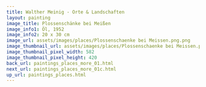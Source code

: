 ```yaml
---
title: Walther Meinig - Orte & Landschaften
layout: painting
image_title: Plossenschänke bei Meißen  
image_info1: Öl, 1952
image_info2: 20 x 30 cm
image_url: assets/images/places/Plossenschaenke bei Meissen.png.png
image_thumbnail_url: assets/images/places/Plossenschaenke bei Meissen.png.png
image_thumbnail_pixel_width: 582
image_thumbnail_pixel_height: 420
back_url: paintings_places_more_01.html
next_url: paintings_places_more_01c.html
up_url: paintings_places.html
---
```


